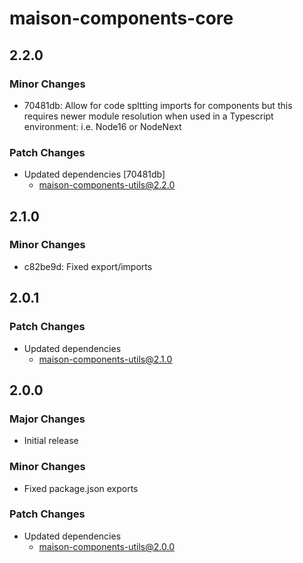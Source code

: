 # maison-components-core

## 2.2.0

### Minor Changes

- 70481db: Allow for code spltting imports for components but this requires newer module resolution when used in a Typescript environment: i.e. Node16 or NodeNext

### Patch Changes

- Updated dependencies [70481db]
  - maison-components-utils@2.2.0

## 2.1.0

### Minor Changes

- c82be9d: Fixed export/imports

## 2.0.1

### Patch Changes

- Updated dependencies
  - maison-components-utils@2.1.0

## 2.0.0

### Major Changes

- Initial release

### Minor Changes

- Fixed package.json exports

### Patch Changes

- Updated dependencies
  - maison-components-utils@2.0.0
